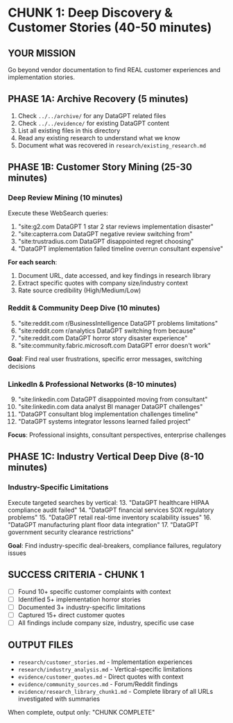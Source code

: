 # CHUNK 1: Deep Discovery & Customer Stories (40-50 minutes)

## YOUR MISSION
Go beyond vendor documentation to find REAL customer experiences and implementation stories.

## PHASE 1A: Archive Recovery (5 minutes)
1. Check `../../archive/` for any DataGPT related files
2. Check `../../evidence/` for existing DataGPT content
3. List all existing files in this directory
4. Read any existing research to understand what we know
5. Document what was recovered in `research/existing_research.md`

## PHASE 1B: Customer Story Mining (25-30 minutes)

### Deep Review Mining (10 minutes)
Execute these WebSearch queries:
1. "site:g2.com DataGPT 1 star 2 star reviews implementation disaster"
2. "site:capterra.com DataGPT negative review switching from"
3. "site:trustradius.com DataGPT disappointed regret choosing"
4. "DataGPT implementation failed timeline overrun consultant expensive"

**For each search**:
1. Document URL, date accessed, and key findings in research library
2. Extract specific quotes with company size/industry context
3. Rate source credibility (High/Medium/Low)

### Reddit & Community Deep Dive (10 minutes)
5. "site:reddit.com r/BusinessIntelligence DataGPT problems limitations"
6. "site:reddit.com r/analytics DataGPT switching from because"
7. "site:reddit.com DataGPT horror story disaster experience"
8. "site:community.fabric.microsoft.com DataGPT error doesn't work"

**Goal**: Find real user frustrations, specific error messages, switching decisions

### LinkedIn & Professional Networks (8-10 minutes)
9. "site:linkedin.com DataGPT disappointed moving from consultant"
10. "site:linkedin.com data analyst BI manager DataGPT challenges"
11. "DataGPT consultant blog implementation challenges timeline"
12. "DataGPT systems integrator lessons learned failed project"

**Focus**: Professional insights, consultant perspectives, enterprise challenges

## PHASE 1C: Industry Vertical Deep Dive (8-10 minutes)

### Industry-Specific Limitations
Execute targeted searches by vertical:
13. "DataGPT healthcare HIPAA compliance audit failed"
14. "DataGPT financial services SOX regulatory problems"
15. "DataGPT retail real-time inventory scalability issues"
16. "DataGPT manufacturing plant floor data integration"
17. "DataGPT government security clearance restrictions"

**Goal**: Find industry-specific deal-breakers, compliance failures, regulatory issues

## SUCCESS CRITERIA - CHUNK 1
- [ ] Found 10+ specific customer complaints with context
- [ ] Identified 5+ implementation horror stories
- [ ] Documented 3+ industry-specific limitations
- [ ] Captured 15+ direct customer quotes
- [ ] All findings include company size, industry, specific use case

## OUTPUT FILES
- `research/customer_stories.md` - Implementation experiences
- `research/industry_analysis.md` - Vertical-specific limitations
- `evidence/customer_quotes.md` - Direct quotes with context
- `evidence/community_sources.md` - Forum/Reddit findings
- `evidence/research_library_chunk1.md` - Complete library of all URLs investigated with summaries

When complete, output only: "CHUNK COMPLETE"